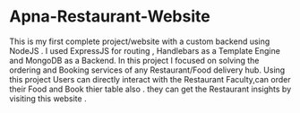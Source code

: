 # Apna-Restaurant-Website
This is my first complete project/website with a custom backend using NodeJS .
I used ExpressJS for routing , Handlebars as a Template Engine and MongoDB as a Backend.
In this project I focused on solving the ordering and Booking services of any Restaurant/Food delivery hub. Using this project Users can directly interact with the Restaurant Faculty,can order their Food and Book thier table also . they can get the Restaurant insights by visiting this website .
